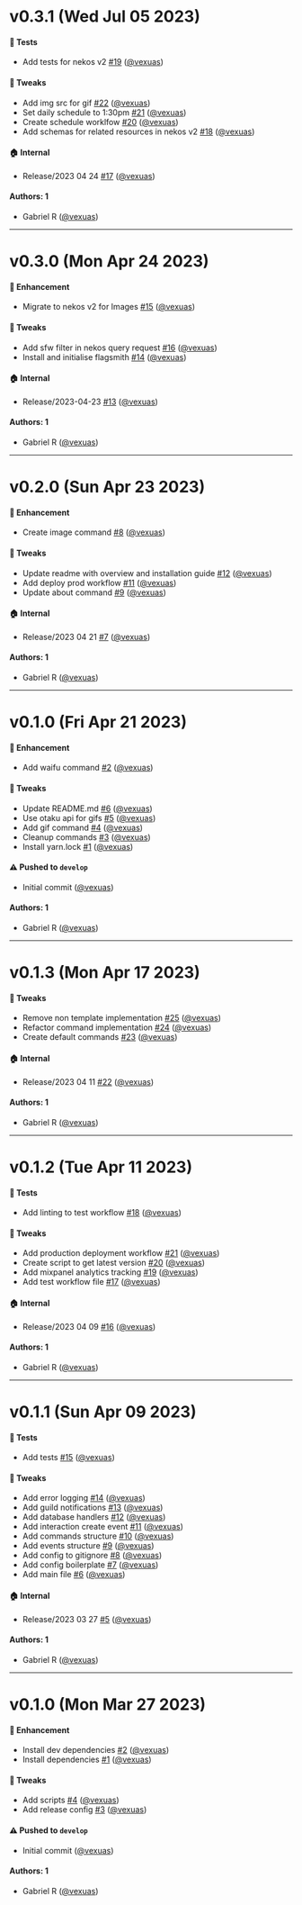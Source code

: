 # v0.3.1 (Wed Jul 05 2023)

#### 🧪 Tests

- Add tests for nekos v2 [#19](https://github.com/vexuas/nino/pull/19) ([@vexuas](https://github.com/vexuas))

#### 🔧 Tweaks

- Add img src for gif [#22](https://github.com/vexuas/nino/pull/22) ([@vexuas](https://github.com/vexuas))
- Set daily schedule to 1:30pm [#21](https://github.com/vexuas/nino/pull/21) ([@vexuas](https://github.com/vexuas))
- Create schedule worklfow [#20](https://github.com/vexuas/nino/pull/20) ([@vexuas](https://github.com/vexuas))
- Add schemas for related resources in nekos v2 [#18](https://github.com/vexuas/nino/pull/18) ([@vexuas](https://github.com/vexuas))

#### 🏠 Internal

- Release/2023 04 24 [#17](https://github.com/vexuas/nino/pull/17) ([@vexuas](https://github.com/vexuas))

#### Authors: 1

- Gabriel R ([@vexuas](https://github.com/vexuas))

---

# v0.3.0 (Mon Apr 24 2023)

#### 🚀 Enhancement

- Migrate to nekos v2 for Images [#15](https://github.com/vexuas/nino/pull/15) ([@vexuas](https://github.com/vexuas))

#### 🔧 Tweaks

- Add sfw filter in nekos query request [#16](https://github.com/vexuas/nino/pull/16) ([@vexuas](https://github.com/vexuas))
- Install and initialise flagsmith [#14](https://github.com/vexuas/nino/pull/14) ([@vexuas](https://github.com/vexuas))

#### 🏠 Internal

- Release/2023-04-23 [#13](https://github.com/vexuas/nino/pull/13) ([@vexuas](https://github.com/vexuas))

#### Authors: 1

- Gabriel R ([@vexuas](https://github.com/vexuas))

---

# v0.2.0 (Sun Apr 23 2023)

#### 🚀 Enhancement

- Create image command [#8](https://github.com/vexuas/nino/pull/8) ([@vexuas](https://github.com/vexuas))

#### 🔧 Tweaks

- Update readme with overview and installation guide [#12](https://github.com/vexuas/nino/pull/12) ([@vexuas](https://github.com/vexuas))
- Add deploy prod workflow [#11](https://github.com/vexuas/nino/pull/11) ([@vexuas](https://github.com/vexuas))
- Update about command [#9](https://github.com/vexuas/nino/pull/9) ([@vexuas](https://github.com/vexuas))

#### 🏠 Internal

- Release/2023 04 21 [#7](https://github.com/vexuas/nino/pull/7) ([@vexuas](https://github.com/vexuas))

#### Authors: 1

- Gabriel R ([@vexuas](https://github.com/vexuas))

---

# v0.1.0 (Fri Apr 21 2023)

#### 🚀 Enhancement

- Add waifu command [#2](https://github.com/vexuas/nino/pull/2) ([@vexuas](https://github.com/vexuas))

#### 🔧 Tweaks

- Update README.md [#6](https://github.com/vexuas/nino/pull/6) ([@vexuas](https://github.com/vexuas))
- Use otaku api for gifs [#5](https://github.com/vexuas/nino/pull/5) ([@vexuas](https://github.com/vexuas))
- Add gif command [#4](https://github.com/vexuas/nino/pull/4) ([@vexuas](https://github.com/vexuas))
- Cleanup commands [#3](https://github.com/vexuas/nino/pull/3) ([@vexuas](https://github.com/vexuas))
- Install yarn.lock [#1](https://github.com/vexuas/nino/pull/1) ([@vexuas](https://github.com/vexuas))

#### ⚠️ Pushed to `develop`

- Initial commit ([@vexuas](https://github.com/vexuas))

#### Authors: 1

- Gabriel R ([@vexuas](https://github.com/vexuas))

---

# v0.1.3 (Mon Apr 17 2023)

#### 🔧 Tweaks

- Remove non template implementation [#25](https://github.com/vexuas/djs-typescript-template/pull/25) ([@vexuas](https://github.com/vexuas))
- Refactor command implementation [#24](https://github.com/vexuas/djs-typescript-template/pull/24) ([@vexuas](https://github.com/vexuas))
- Create default commands [#23](https://github.com/vexuas/djs-typescript-template/pull/23) ([@vexuas](https://github.com/vexuas))

#### 🏠 Internal

- Release/2023 04 11 [#22](https://github.com/vexuas/djs-typescript-template/pull/22) ([@vexuas](https://github.com/vexuas))

#### Authors: 1

- Gabriel R ([@vexuas](https://github.com/vexuas))

---

# v0.1.2 (Tue Apr 11 2023)

#### 🧪 Tests

- Add linting to test workflow [#18](https://github.com/vexuas/djs-typescript-template/pull/18) ([@vexuas](https://github.com/vexuas))

#### 🔧 Tweaks

- Add production deployment workflow [#21](https://github.com/vexuas/djs-typescript-template/pull/21) ([@vexuas](https://github.com/vexuas))
- Create script to get latest version [#20](https://github.com/vexuas/djs-typescript-template/pull/20) ([@vexuas](https://github.com/vexuas))
- Add mixpanel analytics tracking [#19](https://github.com/vexuas/djs-typescript-template/pull/19) ([@vexuas](https://github.com/vexuas))
- Add test workflow file [#17](https://github.com/vexuas/djs-typescript-template/pull/17) ([@vexuas](https://github.com/vexuas))

#### 🏠 Internal

- Release/2023 04 09 [#16](https://github.com/vexuas/djs-typescript-template/pull/16) ([@vexuas](https://github.com/vexuas))

#### Authors: 1

- Gabriel R ([@vexuas](https://github.com/vexuas))

---

# v0.1.1 (Sun Apr 09 2023)

#### 🧪 Tests

- Add tests [#15](https://github.com/vexuas/djs-typescript-template/pull/15) ([@vexuas](https://github.com/vexuas))

#### 🔧 Tweaks

- Add error logging [#14](https://github.com/vexuas/djs-typescript-template/pull/14) ([@vexuas](https://github.com/vexuas))
- Add guild notifications [#13](https://github.com/vexuas/djs-typescript-template/pull/13) ([@vexuas](https://github.com/vexuas))
- Add database handlers [#12](https://github.com/vexuas/djs-typescript-template/pull/12) ([@vexuas](https://github.com/vexuas))
- Add interaction create event [#11](https://github.com/vexuas/djs-typescript-template/pull/11) ([@vexuas](https://github.com/vexuas))
- Add commands structure [#10](https://github.com/vexuas/djs-typescript-template/pull/10) ([@vexuas](https://github.com/vexuas))
- Add events structure [#9](https://github.com/vexuas/djs-typescript-template/pull/9) ([@vexuas](https://github.com/vexuas))
- Add config to gitignore [#8](https://github.com/vexuas/djs-typescript-template/pull/8) ([@vexuas](https://github.com/vexuas))
- Add config boilerplate [#7](https://github.com/vexuas/djs-typescript-template/pull/7) ([@vexuas](https://github.com/vexuas))
- Add main file [#6](https://github.com/vexuas/djs-typescript-template/pull/6) ([@vexuas](https://github.com/vexuas))

#### 🏠 Internal

- Release/2023 03 27 [#5](https://github.com/vexuas/djs-typescript-template/pull/5) ([@vexuas](https://github.com/vexuas))

#### Authors: 1

- Gabriel R ([@vexuas](https://github.com/vexuas))

---

# v0.1.0 (Mon Mar 27 2023)

#### 🚀 Enhancement

- Install dev dependencies [#2](https://github.com/vexuas/djs-typescript-template/pull/2) ([@vexuas](https://github.com/vexuas))
- Install dependencies [#1](https://github.com/vexuas/djs-typescript-template/pull/1) ([@vexuas](https://github.com/vexuas))

#### 🔧 Tweaks

- Add scripts [#4](https://github.com/vexuas/djs-typescript-template/pull/4) ([@vexuas](https://github.com/vexuas))
- Add release config [#3](https://github.com/vexuas/djs-typescript-template/pull/3) ([@vexuas](https://github.com/vexuas))

#### ⚠️ Pushed to `develop`

- Initial commit ([@vexuas](https://github.com/vexuas))

#### Authors: 1

- Gabriel R ([@vexuas](https://github.com/vexuas))
